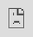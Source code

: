 ```yaml
---
title: Zardy
layout: template
filename: ZARDY
--- 
```

<iframe src="https://bobydob.github.io/zardy/" style="position:fixed; top:0; left:0; bottom:0; right:0; width:100%; height:100%; border:none; margin:0; padding:0; overflow:hidden; z-index:999999;">
    Your browser doesn't support iframes
</iframe>
